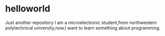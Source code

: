 # helloworld
Just another repository
I am a microelectronic student,from northwestern polytechnical university,now,I want to learn something about programming.
